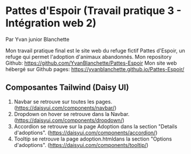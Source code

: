 # Pattes d'Espoir (Travail pratique 3 - Intégration web 2)

Par Yvan junior Blanchette

Mon travail pratique final est le site web du refuge fictif Pattes d'Espoir, un refuge qui permet l'adoption d'animaux abandonnés.
Mon repository Github: https://github.com/YvanBlanchette/Pattes-Espoir
Mon site web hébergé sur Github pages: https://yvanblanchette.github.io/Pattes-Espoir/

## Composantes Tailwind (Daisy UI)

1. Navbar se retrouve sur toutes les pages. (https://daisyui.com/components/navbar/)
2. Dropdown on hover se retrouve dans la Navbar. (https://daisyui.com/components/dropdown/)
3. Accordion se retrouve sur la page Adoption dans la section "Details d'adoptions". (https://daisyui.com/components/accordion/)
4. Tooltip se retrouve la page adoption.htmldans la section "Options d'adoptions". (https://daisyui.com/components/tooltip/)
